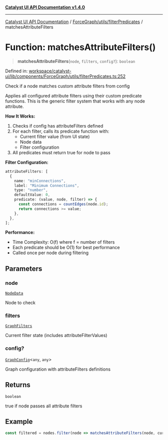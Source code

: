 [**Catalyst UI API Documentation v1.4.0**](../../../../README.md)

---

[Catalyst UI API Documentation](../../../../README.md) / [ForceGraph/utils/filterPredicates](../README.md) / matchesAttributeFilters

# Function: matchesAttributeFilters()

> **matchesAttributeFilters**(`node`, `filters`, `config?`): `boolean`

Defined in: [workspace/catalyst-ui/lib/components/ForceGraph/utils/filterPredicates.ts:252](https://github.com/TheBranchDriftCatalyst/catalyst-ui/blob/main/lib/components/ForceGraph/utils/filterPredicates.ts#L252)

Check if a node matches custom attribute filters from config

Applies all configured attribute filters using their custom predicate functions.
This is the generic filter system that works with any node attribute.

**How It Works:**

1. Checks if config has attributeFilters defined
2. For each filter, calls its predicate function with:
   - Current filter value (from UI state)
   - Node data
   - Filter configuration
3. All predicates must return true for node to pass

**Filter Configuration:**

```typescript
attributeFilters: [
  {
    name: "minConnections",
    label: "Minimum Connections",
    type: "number",
    defaultValue: 0,
    predicate: (value, node, filter) => {
      const connections = countEdges(node.id);
      return connections >= value;
    },
  },
];
```

**Performance:**

- Time Complexity: O(f) where f = number of filters
- Each predicate should be O(1) for best performance
- Called once per node during filtering

## Parameters

### node

[`NodeData`](../../../types/interfaces/NodeData.md)

Node to check

### filters

[`GraphFilters`](../../../types/filterTypes/interfaces/GraphFilters.md)

Current filter state (includes attributeFilterValues)

### config?

[`GraphConfig`](../../../config/types/interfaces/GraphConfig.md)\<`any`, `any`\>

Graph configuration with attributeFilters definitions

## Returns

`boolean`

true if node passes all attribute filters

## Example

```typescript
const filtered = nodes.filter(node => matchesAttributeFilters(node, currentFilters, graphConfig));
```
